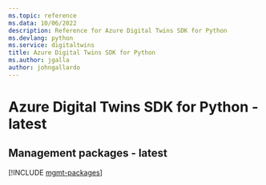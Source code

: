 ```yaml
---
ms.topic: reference
ms.data: 10/06/2022
description: Reference for Azure Digital Twins SDK for Python
ms.devlang: python
ms.service: digitaltwins
title: Azure Digital Twins SDK for Python
ms.author: jgalla
author: johngallardo
---
```

# Azure Digital Twins SDK for Python - latest

## Management packages - latest
[!INCLUDE [mgmt-packages](digital-twins-mgmt-index.md)]